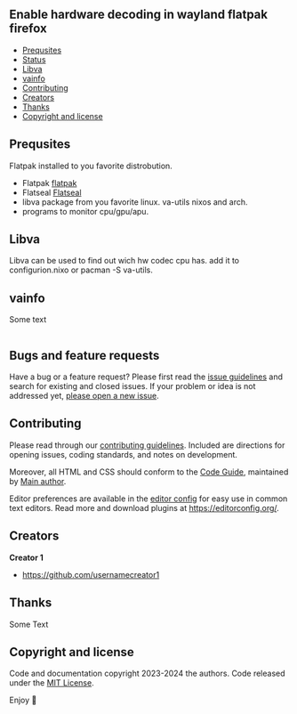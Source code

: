 ## Enable hardware decoding in wayland flatpak firefox

- [Prequsites](#Prequsites)
- [Status](#status)
- [Libva](#libva)
- [vainfo](#vainfo)
- [Contributing](#contributing)
- [Creators](#creators)
- [Thanks](#thanks)
- [Copyright and license](#copyright-and-license)


## Prequsites

Flatpak installed to you favorite distrobution.

- Flatpak [flatpak]([https://flatpak.org/)
- Flatseal [Flatseal](https://flathub.org/apps/com.github.tchx84.Flatseal)
- libva package from you favorite linux. va-utils nixos and arch.
- programs to monitor cpu/gpu/apu.

## Libva
Libva can be used to find out wich hw codec cpu has.
add it to configurion.nixo
or pacman -S va-utils.

## vainfo

Some text

```text

```

## Bugs and feature requests

Have a bug or a feature request? Please first read the [issue guidelines](https://reponame/blob/master/CONTRIBUTING.md) and search for existing and closed issues. If your problem or idea is not addressed yet, [please open a new issue](https://reponame/issues/new).

## Contributing

Please read through our [contributing guidelines](https://reponame/blob/master/CONTRIBUTING.md). Included are directions for opening issues, coding standards, and notes on development.

Moreover, all HTML and CSS should conform to the [Code Guide](https://github.com/mdo/code-guide), maintained by [Main author](https://github.com/usernamemainauthor).

Editor preferences are available in the [editor config](https://reponame/blob/master/.editorconfig) for easy use in common text editors. Read more and download plugins at <https://editorconfig.org/>.

## Creators

**Creator 1**

- <https://github.com/usernamecreator1>

## Thanks

Some Text

## Copyright and license

Code and documentation copyright 2023-2024 the authors. Code released under the [MIT License](https://reponame/blob/master/LICENSE).

Enjoy :metal:
